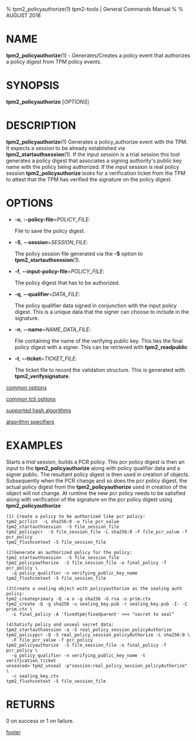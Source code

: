 % tpm2_policyauthorize(1) tpm2-tools | General Commands Manual
%
% AUGUST 2018

# NAME

**tpm2_policyauthorize**(1) - Generates/Creates a policy event that authorizes
a policy digest from TPM policy events.

# SYNOPSIS

**tpm2_policyauthorize** [*OPTIONS*]

# DESCRIPTION

**tpm2_policyauthorize**(1) Generates a policy_authorize event with the TPM. It
expects a session to be already established via **tpm2_startauthsession**(1). If
the input session is a trial session this tool generates a policy digest that
associates a signing authority's public key name with the policy being
authorized. If the input session is real policy session **tpm2_policyauthorize**
looks for a verification ticket from the TPM to attest that the TPM has verified
the signature on the policy digest.

# OPTIONS

  * **-o**, **--policy-file**=_POLICY\_FILE_:

    File to save the policy digest.

  * **-S**, **--session**=_SESSION_FILE_:

    The policy session file generated via the **-S** option to
    **tpm2_startauthsession**(1).

  * **-f**, **--input-policy-file**=_POLICY\_FILE_:

    The policy digest that has to be authorized.

  * **-q**, **--qualifier**=_DATA_FILE_:

    The policy qualifier data signed in conjunction with the input policy digest.
    This is a unique data that the signer can choose to include in the signature.

  * **-n**, **--name**=_NAME\_DATA\_FILE_:

    File containing the name of the verifying public key. This ties the final
    policy digest with a signer. This can be retrieved with **tpm2_readpublic**

  * **-t**, **--ticket**=_TICKET\_FILE_:

    The ticket file to record the validation structure. This is generated with
    **tpm2_verifysignature**.

[common options](common/options.md)

[common tcti options](common/tcti.md)

[supported hash algorithms](common/hash.md)

[algorithm specifiers](common/alg.md)

# EXAMPLES

Starts a *trial* session, builds a PCR policy. This pcr policy digest is then
an input to the **tpm2_policyauthorize** along with policy qualifier data and a
signer public. The resultant policy digest is then used in creation of objects.
Subsequently when the PCR change and so does the pcr policy digest, the actual
policy digest from the **tpm2_policyauthorize** used in creation of the object
will not change. At runtime the new pcr policy needs to be satisfied along with
verification of the signature on the pcr policy digest using **tpm2_policyauthorize**
```
(1) Create a policy to be authorized like pcr policy:
tpm2_pcrlist  -L sha256:0 -o file_pcr_value
tpm2_startauthsession  -S file_session_file
tpm2_policypcr  -S file_session_file -L sha256:0 -F file_pcr_value -f pcr_policy
tpm2_flushcontext -S file_session_file

(2)Generate an authorized policy for the policy:
tpm2_startauthsession  -S file_session_file
tpm2_policyauthorize  -S file_session_file -o final_policy -f pcr_policy \
  -q policy_qualifier -n verifying_public_key_name
tpm2_flushcontext -S file_session_file

(3)Create a sealing object with policyauthorize as the sealing auth policy:
tpm2_createprimary -Q -a o -g sha256 -G rsa -o prim.ctx
tpm2_create -Q -g sha256 -u sealing_key.pub -r sealing_key.pub -I- -C prim.ctx \
  -L final_policy -A 'fixedtpm|fixedparent' <<< "secret to seal"

(4)Satisfy policy and unseal secret data:
tpm2_startauthsession -a -S real_policy_session_policyAuthorize
tpm2_policypcr -Q -S real_policy_session_policyAuthorize -L sha256:0 \
  -F file_pcr_value -f pcr_policy
tpm2_policyauthorize  -S file_session_file -o final_policy -f pcr_policy \
  -q policy_qualifier -n verifying_public_key_name -t verification_ticket
unsealed=`tpm2_unseal -p"session:real_policy_session_policyAuthorize" \
  -c sealing_key.ctx
tpm2_flushcontext -S file_session_file
```

# RETURNS

0 on success or 1 on failure.

[footer](common/footer.md)
